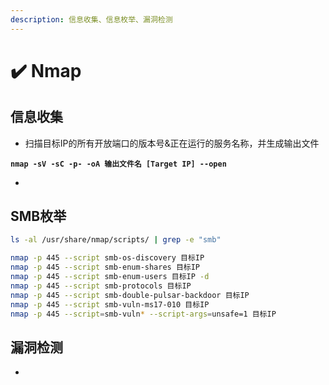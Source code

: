 ```yaml
---
description: 信息收集、信息枚举、漏洞检测
---
```


# ✔️ Nmap

## 信息收集

* 扫描目标IP的所有开放端口的版本号&正在运行的服务名称，并生成输出文件

<pre class="language-sh"><code class="lang-sh"><strong>nmap -sV -sC -p- -oA 输出文件名 [Target IP] --open
</strong></code></pre>

*



## SMB枚举

```bash
ls -al /usr/share/nmap/scripts/ | grep -e "smb"

nmap -p 445 --script smb-os-discovery 目标IP
nmap -p 445 --script smb-enum-shares 目标IP
nmap -p 445 --script smb-enum-users 目标IP -d
nmap -p 445 --script smb-protocols 目标IP
nmap -p 445 --script smb-double-pulsar-backdoor 目标IP
nmap -p 445 --script smb-vuln-ms17-010 目标IP
nmap -p 445 --script=smb-vuln* --script-args=unsafe=1 目标IP
```



## 漏洞检测

*



